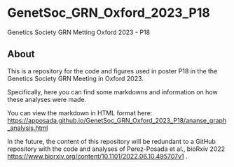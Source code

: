 # GenetSoc_GRN_Oxford_2023_P18
Genetics Society GRN Metting Oxford 2023 - P18


## About

This is a repository for the code and figures used in poster P18 in the the Genetics Society GRN Meeting in Oxford 2023.

Specifically, here you can find some markdowns and information on how these analyses were made.

You can view the markdown in HTML format here: https://apposada.github.io/GenetSoc_GRN_Oxford_2023_P18/ananse_graph_analysis.html

In the future, the content of this repository will be redundant to a GitHub repository with the code and analyses of Perez-Posada et al., bioRxiv 2022 https://www.biorxiv.org/content/10.1101/2022.06.10.495707v1 .
